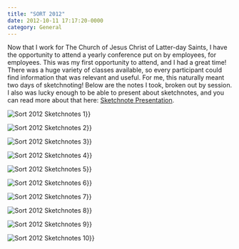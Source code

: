 ```yaml
---
title: "SORT 2012"
date: 2012-10-11 17:17:20-0000
category: General
---
```


Now that I work for The Church of Jesus Christ of Latter-day Saints, I have the opportunity to attend a yearly conference put on by employees, for employees. This was my first opportunity to attend, and I had a great time! There was a huge variety of classes available, so every participant could find information that was relevant and useful. For me, this naturally meant two days of sketchnoting! Below are the notes I took, broken out by session. I also was lucky enough to be able to present about sketchnotes, and you can read more about that here: <a href="https://www.bennorris.blog/2012/10/11/sketchnote-presentation-oct.html" title="Sketchnote Presentation Oct 2012">Sketchnote Presentation</a>.

<img src="https://www.gospelsketcher.org/uploads/2021/048d0a7b35.jpg" alt="Sort 2012 Sketchnotes 1" gallery="sort2012">}}

<img src="https://www.gospelsketcher.org/uploads/2021/5de33cb858.jpg" alt="Sort 2012 Sketchnotes 2" gallery="sort2012">}}

<img src="https://www.gospelsketcher.org/uploads/2021/be3b0767b1.jpg" alt="Sort 2012 Sketchnotes 3" gallery="sort2012">}}

<img src="https://www.gospelsketcher.org/uploads/2021/7f5aa1a994.jpg" alt="Sort 2012 Sketchnotes 4" gallery="sort2012">}}

<img src="https://www.gospelsketcher.org/uploads/2021/ca4049434e.jpg" alt="Sort 2012 Sketchnotes 5" gallery="sort2012">}}

<img src="https://www.gospelsketcher.org/uploads/2021/73cb929e6b.jpg" alt="Sort 2012 Sketchnotes 6" gallery="sort2012">}}

<img src="https://www.gospelsketcher.org/uploads/2021/fbf48bc79e.jpg" alt="Sort 2012 Sketchnotes 7" gallery="sort2012">}}

<img src="https://www.gospelsketcher.org/uploads/2021/f9bfc2949a.jpg" alt="Sort 2012 Sketchnotes 8" gallery="sort2012">}}

<img src="https://www.gospelsketcher.org/uploads/2021/801ddc4806.jpg" alt="Sort 2012 Sketchnotes 9" gallery="sort2012">}}

<img src="https://www.gospelsketcher.org/uploads/2021/497f4e344b.jpg" alt="Sort 2012 Sketchnotes 10" gallery="sort2012">}}
